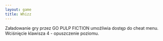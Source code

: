 ```yaml
---
layout: game
title: Whizz
---
```


Załadowanie gry przez GO PULP FICTION umożliwia dostęp do 
cheat menu.
Wciśnięcie klawisza 4 - opuszczenie poziomu.
